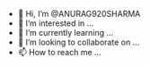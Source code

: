 - 👋 Hi, I’m @ANURAG920SHARMA
- 👀 I’m interested in ...
- 🌱 I’m currently learning ...
- 💞️ I’m looking to collaborate on ...
- 📫 How to reach me ...

<!---
ANURAG920SHARMA/ANURAG920SHARMA is a ✨ special ✨ repository because its `README.md` (this file) appears on your GitHub profile.
You can click the Preview link to take a look at your changes.
--->
